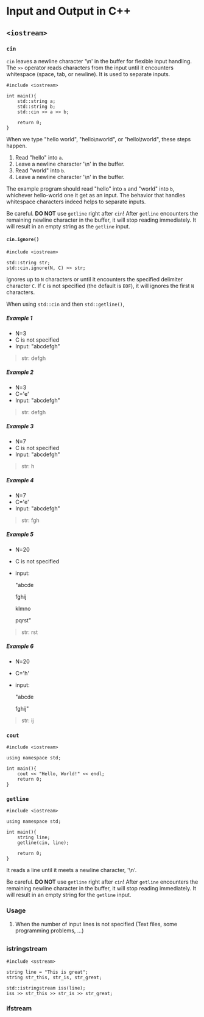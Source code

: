 # Input and Output in C++
## `<iostream>`
### `cin`
`cin` leaves a newline character '\n' in the buffer for flexible input handling. The `>>` operator reads characters from the input until it encounters whitespace (space, tab, or newline). It is used to separate inputs.

    #include <iostream>

    int main(){
        std::string a;
        std::string b;
        std::cin >> a >> b;

        return 0;
    }

When we type "hello world", "hello\nworld", or "hello\tworld", these steps happen. 

1. Read "hello" into `a`.
2. Leave a newline character '\n' in the buffer.
3. Read "world" into `b`.
4. Leave a newline character '\n' in the buffer.

The example program should read "hello" into `a` and "world" into `b`, whichever hello-world one it get as an input. The behavior that handles whitespace characters indeed helps to separate inputs.

Be careful. **DO NOT** use `getline` right after `cin`! After `getline` encounters the remaining newline character in the buffer, it will stop reading immediately. It will result in an empty string as the `getline` input.

#### `cin.ignore()`

    #include <iostream>

    std::string str;
    std::cin.ignore(N, C) >> str;

Ignores up to `N` characters or until it encounters the specified delimiter character `C`. If `C` is not specified (the default is `EOF`), it will ignores the first `N` characters.

When using `std::cin` and then `std::getline()`, 

##### Example 1
* N=3
* C is not specified
* Input: "abcdefgh"

> str: defgh
##### Example 2
* N=3
* C='e'
* Input: "abcdefgh"

> str: defgh

##### Example 3
* N=7
* C is not specified
* Input: "abcdefgh"

> str: h
##### Example 4
* N=7
* C='e'
* Input: "abcdefgh"

> str: fgh

##### Example 5
* N=20
* C is not specified
* input:

  "abcde

  fghij

  klmno

  pqrst"

> str: rst

##### Example 6
* N=20
* C='h'
* input:

  "abcde

  fghij"

> str: ij

### `cout`

    #include <iostream>

    using namespace std;

    int main(){
        cout << "Hello, World!" << endl;
        return 0;
    }

### `getline`

    #include <iostream>

    using namespace std;

    int main(){
        string line;
        getline(cin, line);

        return 0;
    }

It reads a line until it meets a newline character, '\n'.

Be careful. **DO NOT** use `getline` right after `cin`! After `getline` encounters the remaining newline character in the buffer, it will stop reading immediately. It will result in an empty string for the `getline` input.

### Usage
1. When the number of input lines is not specified (Text files, some programming problems, ...)

## <sstream>
### istringstream

    #include <sstream>

    string line = "This is great";
    string str_this, str_is, str_great;

    std::istringstream iss(line);
    iss >> str_this >> str_is >> str_great;

### ifstream


